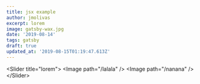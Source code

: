 ```yaml
---
title: jsx example
author: jmolivas
excerpt: lorem
image: gatsby-wax.jpg
date: '2019-08-14'
tags: gatsby
draft: true
updated_at: '2019-08-15T01:19:47.613Z'
---
```

<Slider title="lorem"\>
  <Image path="/lalala" /\>
  <Image path="/nanana" /\>
</Slider\>
